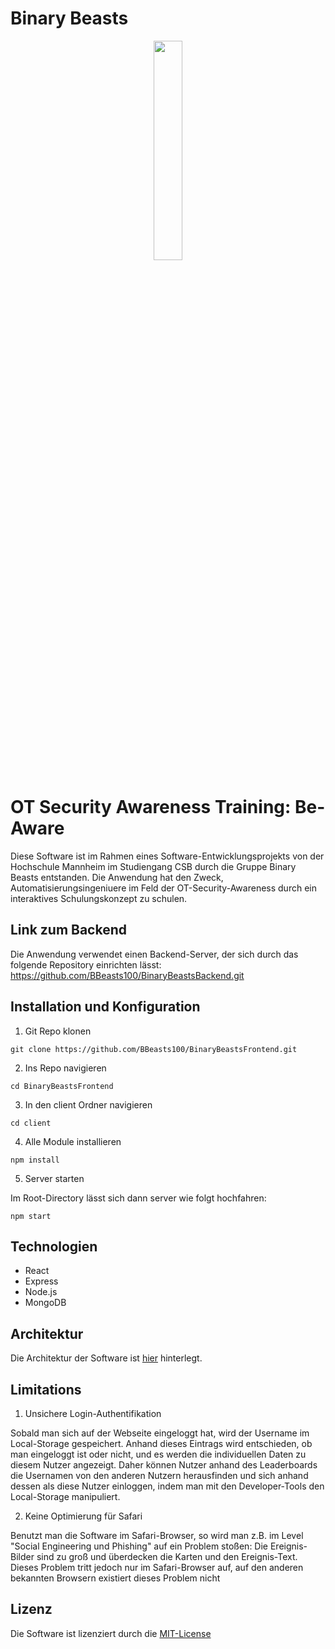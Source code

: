 # Binary Beasts
<p align="center">
  <img src="https://user-images.githubusercontent.com/95911066/173536297-4a17831c-4e79-421b-943b-4a3b4c5fa704.png" width=30% height=30% />
</p>

# OT Security Awareness Training: Be-Aware
Diese Software ist im Rahmen eines Software-Entwicklungsprojekts von der Hochschule Mannheim im Studiengang CSB durch die Gruppe Binary Beasts entstanden. Die Anwendung hat den Zweck, Automatisierungsingeniuere im Feld der OT-Security-Awareness durch ein interaktives Schulungskonzept zu schulen. 

## Link zum Backend
Die Anwendung verwendet einen Backend-Server, der sich durch das folgende Repository einrichten lässt:
https://github.com/BBeasts100/BinaryBeastsBackend.git

## Installation und Konfiguration

1. Git Repo klonen

`git clone https://github.com/BBeasts100/BinaryBeastsFrontend.git`

2. Ins Repo navigieren

`cd BinaryBeastsFrontend`

3. In den client Ordner navigieren

`cd client`

4. Alle Module installieren

`npm install`

5. Server starten

Im Root-Directory lässt sich dann server wie folgt hochfahren:

`npm start`

## Technologien
- React
- Express
- Node.js
- MongoDB

## Architektur
Die Architektur der Software ist <a href="https://github.com/BBeasts100/BinaryBeastsFrontend/blob/dev/Be-Aware_Architektur.pdf">hier</a> hinterlegt.

## Limitations

1. Unsichere Login-Authentifikation

Sobald man sich auf der Webseite eingeloggt hat, wird der Username im Local-Storage gespeichert. Anhand dieses Eintrags wird entschieden, ob man eingeloggt ist oder nicht, und es werden die individuellen Daten zu diesem Nutzer angezeigt. Daher können Nutzer anhand des Leaderboards die Usernamen von den anderen Nutzern herausfinden und sich anhand dessen als diese Nutzer einloggen, indem man mit den Developer-Tools den Local-Storage manipuliert.

2. Keine Optimierung für Safari

Benutzt man die Software im Safari-Browser, so wird man z.B. im Level "Social Engineering und Phishing" auf ein Problem stoßen: Die Ereignis-Bilder sind zu groß und überdecken die Karten und den Ereignis-Text. Dieses Problem tritt jedoch nur im Safari-Browser auf, auf den anderen bekannten Browsern existiert dieses Problem nicht

## Lizenz
Die Software ist lizenziert durch die <a href="https://github.com/BBeasts100/BinaryBeastsFrontend/blob/main/LICENSE">MIT-License</a>
